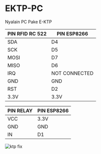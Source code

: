 # EKTP-PC
Nyalain PC Pake E-KTP

| PIN RFID RC 522 | PIN ESP8266 |
| --- | --- |
| SDA  | D4  |
| SCK  | D5  |
| MOSI  | D7  |
| MISO  | D6  |
| IRQ  | NOT CONNECTED  |
| GND  | GND  |
| RST | D2  |
| 3.3V  | 3.3V  |

| PIN RELAY  | PIN ESP8266 |
| --- | --- |
| VCC  | 3.3V  |
| GND  | GND  |
| IN  | D1  |

![ktp fix](https://github.com/ngulikom/EKTP-PC/assets/147029014/b10f41c8-8209-454b-89ba-a2f591f8b81b)
